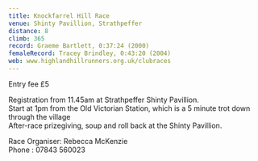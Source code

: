 ```yaml
---
title: Knockfarrel Hill Race
venue: Shinty Pavillion, Strathpeffer
distance: 8
climb: 365
record: Graeme Bartlett, 0:37:24 (2000)
femaleRecord: Tracey Brindley, 0:43:20 (2004)
web: www.highlandhillrunners.org.uk/clubraces
---
```

Entry fee £5

Registration from 11.45am at Strathpeffer Shinty Pavillion.  
Start at 1pm from the Old Victorian Station, which is a 5 minute trot down through the village  
After-race prizegiving, soup and roll back at the Shinty Pavillion.

Race Organiser: Rebecca McKenzie  
Phone : 07843 560023